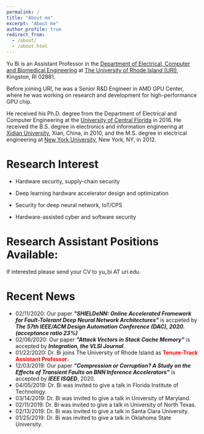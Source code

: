 ```yaml
---
permalink: /
title: "About me"
excerpt: "About me"
author_profile: true
redirect_from: 
  - /about/
  - /about.html
---
```


Yu Bi is an Assistant Professor in the [Department of Electrical, Computer and Biomedical Engineering](https://web.uri.edu/ecbe/) at [The University of Rhode Island (URI)](https://www.uri.edu/), Kingston, RI 02881.

Before joining URI, he was a Senior R&D Engineer in AMD GPU Center, where he was working on research and development for high-performance GPU chip. 

He received his Ph.D. degree from the Department of Electrical and Computer Engineering at the [University of Central Florida](https://www.ucf.edu/) in 2016. He received the B.S. degree in electronics and information engineering at [Xidian University](https://en.xidian.edu.cn/), Xian, China, in 2010, and the M.S. degree in electrical engineering at [New York University](http://www.nyu.edu), New York, NY, in 2012.

Research Interest
=======
* Hardware security, supply-chain security

* Deep learning hardware accelerator design and optimization

* Security for deep neural network, IoT/CPS

* Hardware-assisted cyber and software security


Research Assistant Positions Available:
======
If interested please send your CV to yu_bi AT uri.edu.


Recent News
======

* 02/11/2020: Our paper ***"SHIELDeNN: Online Accelerated Framework for Fault-Tolerant Deep Neural Network Architectures"*** is accpeted by ***The 57th IEEE/ACM Design Automation Conference (DAC), 2020.*** ***(acceptance ratio 23%)***
* 02/06/2020: Our paper ***"Attack Vectors in Stack Cache Memory"*** is accepted by ***Integration, the VLSI Journal***.
* 01/22/2020: Dr. Bi joins The University of Rhode Island as <font color="red">**Tenure-Track Assistant Professor**</font>.
* 12/03/2019: Our paper ***"Compression or Corruption? A Study on the Effects of Transient Faults on BNN Inference Accelerators"*** is accepted by ***IEEE ISQED***, 2020. 
* 04/05/2019: Dr. Bi was invited to give a talk in Florida Institute of Technology.
* 03/14/2019: Dr. Bi was invited to give a talk in University of Maryland.
* 02/11/2019: Dr. Bi was invited to give a talk in University of North Texas.
* 02/13/2019: Dr. Bi was invited to give a talk in Santa Clara University.
* 01/25/2019: Dr. Bi was invited to give a talk in Oklahoma State University.
 


